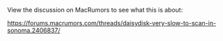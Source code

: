 View the discussion on MacRumors to see what this is about:

https://forums.macrumors.com/threads/daisydisk-very-slow-to-scan-in-sonoma.2406837/
